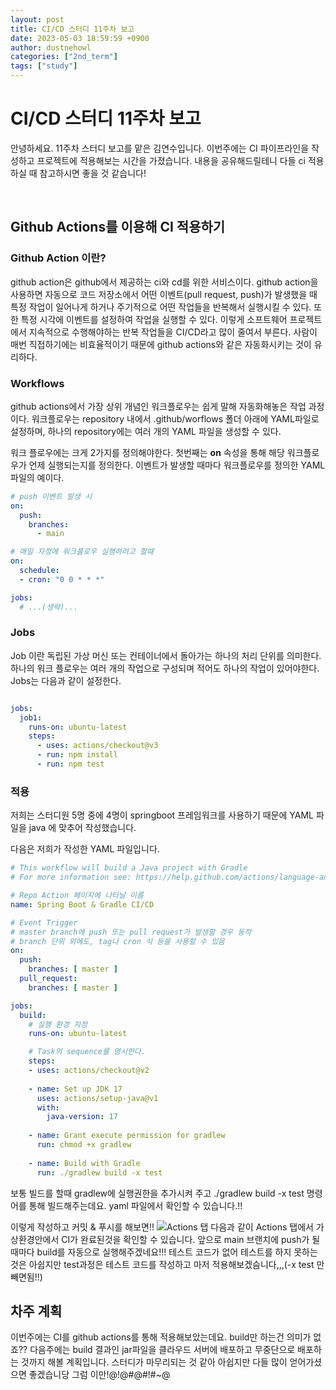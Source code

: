 ```yaml
---
layout: post
title: CI/CD 스터디 11주차 보고
date: 2023-05-03 18:59:59 +0900
author: dustnehowl
categories: ["2nd_term"]
tags: ["study"]
---
```


# CI/CD 스터디 11주차 보고

안녕하세요. 11주차 스터디 보고를 맡은 김연수입니다.
이번주에는 CI 파이프라인을 작성하고 프로젝트에 적용해보는 시간을 가졌습니다. 내용을 공유해드릴테니 다들 ci 적용하실 때 참고하시면 좋을 것 같습니다!

<br />

## Github Actions를 이용해 CI 적용하기

### Github Action 이란?
github action은 github에서 제공하는 ci와 cd를 위한 서비스이다. github action을 사용하면 자동으로 코드 저장소에서 어떤 이벤트(pull request, push)가 발생했을 때 특정 작업이 일어나게 하거나 주기적으로 어떤 작업들을 반복해서 실행시킬 수 있다. 또한 특정 시각에 이벤트를 설정하여 작업을 실행할 수 있다.
이렇게 소프트웨어 프로젝트에서 지속적으로 수행해야하는 반복 작업들을 CI/CD라고 많이 줄여서 부른다. 사람이 매번 직접하기에는 비효율적이기 때문에 github actions와 같은 자동화시키는 것이 유리하다.

### **Workflows** 
github actions에서 가장 상위 개념인 워크플로우는 쉽게 말해 자동화해놓은 작업 과정이다. 워크플로우는 repository 내에서 .github/worflows 폴더 아래에 YAML파일로 설정하며, 하나의 repository에는 여러 개의 YAML 파일을 생성할 수 있다.

워크 플로우에는 크게 2가지를 정의해야한다. 첫번째는 **on** 속성을 통해 해당 워크플로우가 언제 실행되는지를 정의한다. 이벤트가 발생할 때마다 워크플로우를 정의한 YAML 파일의 예이다. 
```yaml
# push 이벤트 발생 시
on:
  push:
    branches:
      - main

# 매일 자정에 워크플로우 실행하려고 할때
on:
  schedule:
  - cron: "0 0 * * *"

jobs:
  # ...(생략)...
  ```

### **Jobs**
Job 이란 독립된 가상 머신 또는 컨테이너에서 돌아가는 하나의 처리 단위를 의미한다. 하나의 워크 플로우는 여러 개의 작업으로 구성되며 적어도 하나의 작업이 있어야한다. Jobs는 다음과 같이 설정한다.
```yaml

jobs:
  job1:
    runs-on: ubuntu-latest
    steps:
      - uses: actions/checkout@v3
      - run: npm install
      - run: npm test
```

### **적용**
저희는 스터디원 5명 중에 4명이 springboot 프레임워크를 사용하기 때문에 YAML 파일을 java 에 맞추어 작성했습니다. 

다음은 저희가 작성한 YAML 파일입니다.
```yaml
# This workflow will build a Java project with Gradle
# For more information see: https://help.github.com/actions/language-and-framework-guides/building-and-testing-java-with-gradle

# Repo Action 페이지에 나타날 이름 
name: Spring Boot & Gradle CI/CD 

# Event Trigger
# master branch에 push 또는 pull request가 발생할 경우 동작
# branch 단위 외에도, tag나 cron 식 등을 사용할 수 있음 
on:
  push:
    branches: [ master ]
  pull_request:
    branches: [ master ]

jobs:
  build:
    # 실행 환경 지정
    runs-on: ubuntu-latest

    # Task의 sequence를 명시한다.
    steps:
    - uses: actions/checkout@v2
    
    - name: Set up JDK 17
      uses: actions/setup-java@v1
      with:
        java-version: 17
    
    - name: Grant execute permission for gradlew
      run: chmod +x gradlew
    
    - name: Build with Gradle
      run: ./gradlew build -x test
```
보통 빌드를 할때 gradlew에 실행권한을 추가시켜 주고 ./gradlew build -x test 명령어를 통해 빌드해주는데요. yaml 파일에서 확인할 수 있습니다.!!

이렇게 작성하고 커밋 & 푸시를 해보면!!
![Actions 탭](https://cdn.discordapp.com/attachments/874897301292875836/1103317545529901106/2023-05-03_10.49.15.png)
다음과 같이 Actions 탭에서 가상환경안에서 CI가 완료된것을 확인할 수 있습니다. 앞으로 main 브랜치에 push가 될때마다 build를 자동으로 실행해주겠네요!!!
테스트 코드가 없어 테스트를 하지 못하는 것은 아쉽지만 test과정은 테스트 코드를 작성하고 마저 적용해보겠슴니다,,,(-x test 만빼면됨!!)

## 차주 계획
이번주에는 CI를 github actions를 통해 적용해보았는데요. build만 하는건 의미가 없죠?? 다음주에는 build 결과인 jar파일을 클라우드 서버에 배포하고 무중단으로 배포하는 것까지 해볼 계획입니다. 스터디가 마무리되는 것 같아 아쉽지만 다들 많이 얻어가셨으면 좋겠습니당 그럼 이만!@!@#@#!#~@